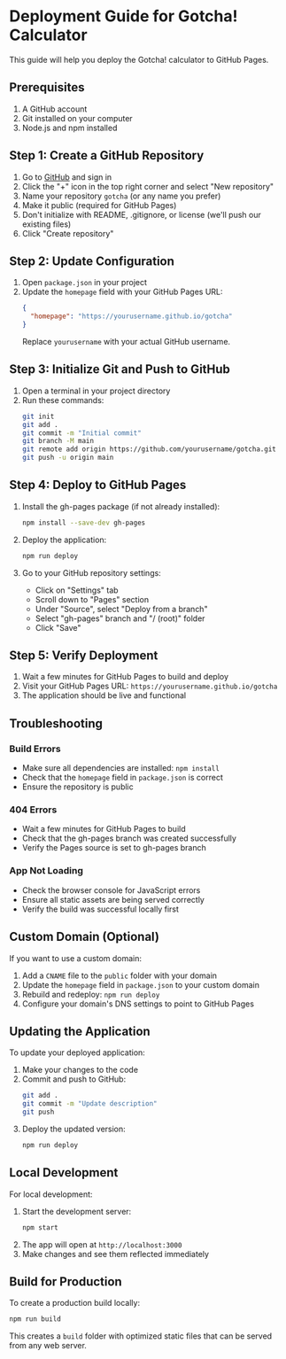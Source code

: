 # Deployment Guide for Gotcha! Calculator

This guide will help you deploy the Gotcha! calculator to GitHub Pages.

## Prerequisites

1. A GitHub account
2. Git installed on your computer
3. Node.js and npm installed

## Step 1: Create a GitHub Repository

1. Go to [GitHub](https://github.com) and sign in
2. Click the "+" icon in the top right corner and select "New repository"
3. Name your repository `gotcha` (or any name you prefer)
4. Make it public (required for GitHub Pages)
5. Don't initialize with README, .gitignore, or license (we'll push our existing files)
6. Click "Create repository"

## Step 2: Update Configuration

1. Open `package.json` in your project
2. Update the `homepage` field with your GitHub Pages URL:
   ```json
   {
     "homepage": "https://yourusername.github.io/gotcha"
   }
   ```
   Replace `yourusername` with your actual GitHub username.

## Step 3: Initialize Git and Push to GitHub

1. Open a terminal in your project directory
2. Run these commands:
   ```bash
   git init
   git add .
   git commit -m "Initial commit"
   git branch -M main
   git remote add origin https://github.com/yourusername/gotcha.git
   git push -u origin main
   ```

## Step 4: Deploy to GitHub Pages

1. Install the gh-pages package (if not already installed):
   ```bash
   npm install --save-dev gh-pages
   ```

2. Deploy the application:
   ```bash
   npm run deploy
   ```

3. Go to your GitHub repository settings:
   - Click on "Settings" tab
   - Scroll down to "Pages" section
   - Under "Source", select "Deploy from a branch"
   - Select "gh-pages" branch and "/ (root)" folder
   - Click "Save"

## Step 5: Verify Deployment

1. Wait a few minutes for GitHub Pages to build and deploy
2. Visit your GitHub Pages URL: `https://yourusername.github.io/gotcha`
3. The application should be live and functional

## Troubleshooting

### Build Errors
- Make sure all dependencies are installed: `npm install`
- Check that the `homepage` field in `package.json` is correct
- Ensure the repository is public

### 404 Errors
- Wait a few minutes for GitHub Pages to build
- Check that the gh-pages branch was created successfully
- Verify the Pages source is set to gh-pages branch

### App Not Loading
- Check the browser console for JavaScript errors
- Ensure all static assets are being served correctly
- Verify the build was successful locally first

## Custom Domain (Optional)

If you want to use a custom domain:

1. Add a `CNAME` file to the `public` folder with your domain
2. Update the `homepage` field in `package.json` to your custom domain
3. Rebuild and redeploy: `npm run deploy`
4. Configure your domain's DNS settings to point to GitHub Pages

## Updating the Application

To update your deployed application:

1. Make your changes to the code
2. Commit and push to GitHub:
   ```bash
   git add .
   git commit -m "Update description"
   git push
   ```
3. Deploy the updated version:
   ```bash
   npm run deploy
   ```

## Local Development

For local development:

1. Start the development server:
   ```bash
   npm start
   ```
2. The app will open at `http://localhost:3000`
3. Make changes and see them reflected immediately

## Build for Production

To create a production build locally:

```bash
npm run build
```

This creates a `build` folder with optimized static files that can be served from any web server. 